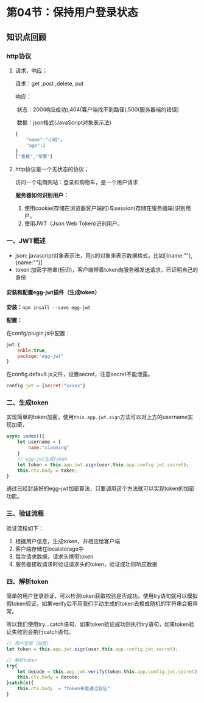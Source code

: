 # 第04节：保持用户登录状态

## 知识点回顾

### http协议

1. 请求，响应；

   请求：get ,post ,delete, put

   响应：

   ​	状态：200(响应成功),404(客户端找不到路径),500(服务器端的错误)

   ​	数据：json格式(JavaScript对象表示法)

   ```js
   {
       "name":"小明"，
       "age":2
   }
   ["香蕉","苹果"]
   ```

2. http协议是一个无状态的协议；

   访问一个电商网站：登录和购物车，是一个用户请求

   **服务器如何识别用户：**
   
   1. 使用cookie(存储在浏览器客户端的)与session(存储在服务器端)识别用户。
   2. 使用JWT（Json Web Token)识别用户。
   
   

### 一、JWT概述

* json: javascript对象表示法，用js的对象来表示数据格式，比如[{name:""},{name:""}]
* token:加密字符串(标识)，客户端带着token向服务器发送请求，已证明自己的身份

#### 安装和配置egg-jwt插件（生成token）

**安装：**`npm insall --save egg-jwt`

**配置：**

在confg/plugin.js中配置：

```js
jwt:{
    enble:true,
    package:"egg-jwt"
}
```

在config.default.js文件，设置secret，注意secret不能泄露。

```js
config.jwt = {secret:"xxxxx"}
```

### 二、生成token

实现简单的token加密，使用`this.app.jwt.sign`方法可以对上方的username实现加密，

```js
async index(){
    let username = {
        name:"xiaoming"
    }
    // egg-jwt生成token
    let token = this.app.jwt.sign(user,this.app.config.jwt.secret);
    this.ctx.body = token;
}
```

通过已经封装好的egg-jwt加密算法，只要调用这个方法就可以实现token的加密功能。

### 三、验证流程

验证流程如下：

1. 根据用户信息，生成token，并相应给客户端
2. 客户端存储在localstorage中
3. 每次请求数据，请求头携带token
4. 服务器接收请求时验证请求头的token，验证成功则响应数据

### 四、解析token

简单的用户登录验证，可以检测token获取校验是否成功，使用try语句就可以模拟假token验证，如果verify后不用我们手动生成的token去换成随机的字符串会报异常。

所以我们使用try...catch语句，如果token验证成功则执行try语句，如果token验证失败则会执行catch语句。

```js
// 用户登录（加密）
let token = this.app.jwt.sign(user,this.app.config.jwt.secret);

// 解析token
try{
    let decode = this.app.jwt.verify(token,this.app.config.jwt.secret)
    this.ctx.body = decode;
}catch(e){
    this.ctx.body  = "token未能通过验证"
}
```

